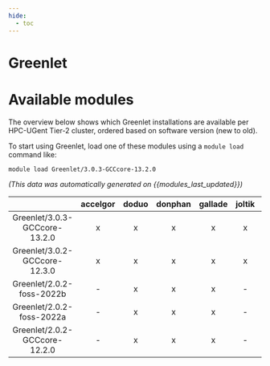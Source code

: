```yaml
---
hide:
  - toc
---
```


Greenlet
========

# Available modules


The overview below shows which Greenlet installations are available per HPC-UGent Tier-2 cluster, ordered based on software version (new to old).

To start using Greenlet, load one of these modules using a `module load` command like:

```shell
module load Greenlet/3.0.3-GCCcore-13.2.0
```

*(This data was automatically generated on {{modules_last_updated}})*  

| |accelgor|doduo|donphan|gallade|joltik|shinx|skitty|
| :---: | :---: | :---: | :---: | :---: | :---: | :---: | :---: |
|Greenlet/3.0.3-GCCcore-13.2.0|x|x|x|x|x|x|x|
|Greenlet/3.0.2-GCCcore-12.3.0|x|x|x|x|x|x|x|
|Greenlet/2.0.2-foss-2022b|-|x|x|x|-|-|-|
|Greenlet/2.0.2-foss-2022a|-|x|x|x|-|-|-|
|Greenlet/2.0.2-GCCcore-12.2.0|-|x|x|x|-|-|-|
